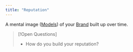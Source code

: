 ```yaml
---
title: "Reputation"
---
```

A mental image ([Models](Models.md)) of your [Brand](Brand.md) built up over time.

>[!Open Questions]
> - How do you build your reputation?